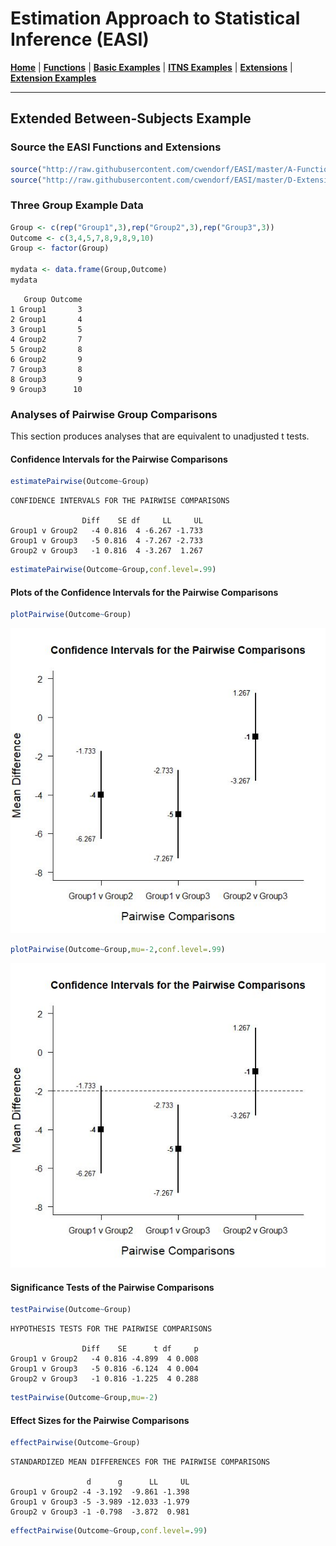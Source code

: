 # Estimation Approach to Statistical Inference (EASI)

[**Home**](https://github.com/cwendorf/EASI/) | 
[**Functions**](https://github.com/cwendorf/EASI/tree/master/A-Functions) | 
[**Basic Examples**](https://github.com/cwendorf/EASI/tree/master/B-BasicExamples) | 
[**ITNS Examples**](https://github.com/cwendorf/EASI/tree/master/C-ITNSExamples) | 
[**Extensions**](https://github.com/cwendorf/EASI/tree/master/D-Extensions) | 
[**Extension Examples**](https://github.com/cwendorf/EASI/tree/master/E-ExtensionExamples) 

---

## Extended Between-Subjects Example

### Source the EASI Functions and Extensions

```r
source("http://raw.githubusercontent.com/cwendorf/EASI/master/A-Functions/ALL_EASI_FUNCTIONS.R")
source("http://raw.githubusercontent.com/cwendorf/EASI/master/D-Extensions/ALL_EASI_EXTENSIONS.R")
```

### Three Group Example Data

```r
Group <- c(rep("Group1",3),rep("Group2",3),rep("Group3",3))
Outcome <- c(3,4,5,7,8,9,8,9,10)
Group <- factor(Group)

mydata <- data.frame(Group,Outcome)
mydata
```
```
   Group Outcome
1 Group1       3
2 Group1       4
3 Group1       5
4 Group2       7
5 Group2       8
6 Group2       9
7 Group3       8
8 Group3       9
9 Group3      10
```

### Analyses of Pairwise Group Comparisons

This section produces analyses that are equivalent to unadjusted t tests.

#### Confidence Intervals for the Pairwise Comparisons

```r
estimatePairwise(Outcome~Group)
```
```
CONFIDENCE INTERVALS FOR THE PAIRWISE COMPARISONS

                Diff    SE df     LL     UL
Group1 v Group2   -4 0.816  4 -6.267 -1.733
Group1 v Group3   -5 0.816  4 -7.267 -2.733
Group2 v Group3   -1 0.816  4 -3.267  1.267
```
```r
estimatePairwise(Outcome~Group,conf.level=.99)
```

#### Plots of the Confidence Intervals for the Pairwise Comparisons

```r
plotPairwise(Outcome~Group)
```
<kbd><img src="ExtendedBetweenSubjectsFigure1.jpg"></kbd>
```r
plotPairwise(Outcome~Group,mu=-2,conf.level=.99)
```
<kbd><img src="ExtendedBetweenSubjectsFigure2.jpg"></kbd>

#### Significance Tests of the Pairwise Comparisons

```r
testPairwise(Outcome~Group)
```
```
HYPOTHESIS TESTS FOR THE PAIRWISE COMPARISONS

                Diff    SE      t df     p
Group1 v Group2   -4 0.816 -4.899  4 0.008
Group1 v Group3   -5 0.816 -6.124  4 0.004
Group2 v Group3   -1 0.816 -1.225  4 0.288
```
```r
testPairwise(Outcome~Group,mu=-2)
```

#### Effect Sizes for the Pairwise Comparisons

```r
effectPairwise(Outcome~Group)
```
```
STANDARDIZED MEAN DIFFERENCES FOR THE PAIRWISE COMPARISONS

                 d      g      LL     UL
Group1 v Group2 -4 -3.192  -9.861 -1.398
Group1 v Group3 -5 -3.989 -12.033 -1.979
Group2 v Group3 -1 -0.798  -3.872  0.981
```
```r
effectPairwise(Outcome~Group,conf.level=.99)
```
